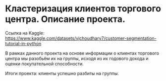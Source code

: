 # Кластеризация клиентов торгового центра. Описание проекта.

Ссылка на Kaggle: https://www.kaggle.com/datasets/vjchoudhary7/customer-segmentation-tutorial-in-python

В рамках данного проекта на основе информации о клиентах торгового центра мы разобьём их на группы, исходя из их годового дохода и оценки покупательной способности.

Итоги проекта: клиенты успешно разбиты на группы.
